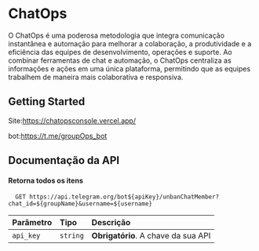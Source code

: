 # ChatOps

O ChatOps é uma poderosa metodologia que integra comunicação instantânea e automação para melhorar a colaboração, a produtividade e a eficiência das equipes de desenvolvimento, operações e suporte. Ao combinar ferramentas de chat e automação, o ChatOps centraliza as informações e ações em uma única plataforma, permitindo que as equipes trabalhem de maneira mais colaborativa e responsiva.

## Getting Started

Site:https://chatopsconsole.vercel.app/

bot:https://t.me/groupOps_bot


## Documentação da API

#### Retorna todos os itens

```http
  GET https://api.telegram.org/bot${apiKey}/unbanChatMember?chat_id=${groupName}&username=${username}
```

| Parâmetro   | Tipo       | Descrição                           |
| :---------- | :--------- | :---------------------------------- |
| `api_key` | `string` | **Obrigatório**. A chave da sua API |


